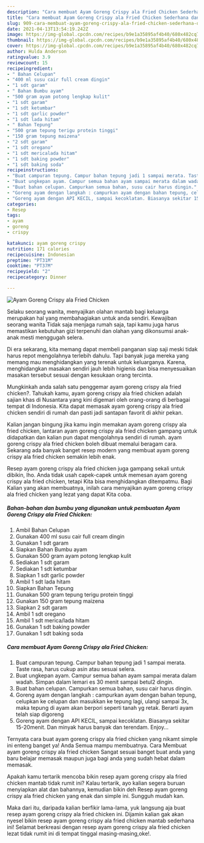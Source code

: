 ```yaml
---
description: "Cara membuat Ayam Goreng Crispy ala Fried Chicken Sederhana dan Mudah Dibuat"
title: "Cara membuat Ayam Goreng Crispy ala Fried Chicken Sederhana dan Mudah Dibuat"
slug: 909-cara-membuat-ayam-goreng-crispy-ala-fried-chicken-sederhana-dan-mudah-dibuat
date: 2021-04-13T13:54:19.242Z
image: https://img-global.cpcdn.com/recipes/b9e1a35895af4b40/680x482cq70/ayam-goreng-crispy-ala-fried-chicken-foto-resep-utama.jpg
thumbnail: https://img-global.cpcdn.com/recipes/b9e1a35895af4b40/680x482cq70/ayam-goreng-crispy-ala-fried-chicken-foto-resep-utama.jpg
cover: https://img-global.cpcdn.com/recipes/b9e1a35895af4b40/680x482cq70/ayam-goreng-crispy-ala-fried-chicken-foto-resep-utama.jpg
author: Hulda Anderson
ratingvalue: 3.9
reviewcount: 15
recipeingredient:
- " Bahan Celupan"
- "400 ml susu cair full cream dingin"
- "1 sdt garam"
- " Bahan Bumbu ayam"
- "500 gram ayam potong lengkap kulit"
- "1 sdt garam"
- "1 sdt ketumbar"
- "1 sdt garlic powder"
- "1 sdt lada hitam"
- " Bahan Tepung"
- "500 gram tepung terigu protein tinggi"
- "150 gram tepung maizena"
- "2 sdt garam"
- "1 sdt oregano"
- "1 sdt mericalada hitam"
- "1 sdt baking powder"
- "1 sdt baking soda"
recipeinstructions:
- "Buat campuran tepung. Campur bahan tepung jadi 1 sampai merata. Taste rasa, harus cukup asin atau sesuai selera."
- "Buat ungkepan ayam. Campur semua bahan ayam sampai merata dalam wadah. Simpan dalam lemari es 30 menit sampai betul2 dingin."
- "Buat bahan celupan. Campurkan semua bahan, susu cair harus dingin."
- "Goreng ayam dengan langkah : campurkan ayam dengan bahan tepung, celupkan ke celupan dan masukkan ke tepung lagi, ulangi sampai 3x, maka tepung di ayam akan berpori seperti tanah yg retak. Berarti ayam telah siap digoreng"
- "Goreng ayam dengan API KECIL, sampai kecoklatan. Biasanya sekitar 15-20menit. Dan minyak harus banyak dan terendam. Enjoy..."
categories:
- Resep
tags:
- ayam
- goreng
- crispy

katakunci: ayam goreng crispy 
nutrition: 171 calories
recipecuisine: Indonesian
preptime: "PT31M"
cooktime: "PT37M"
recipeyield: "2"
recipecategory: Dinner

---
```



![Ayam Goreng Crispy ala Fried Chicken](https://img-global.cpcdn.com/recipes/b9e1a35895af4b40/680x482cq70/ayam-goreng-crispy-ala-fried-chicken-foto-resep-utama.jpg)

Selaku seorang wanita, menyajikan olahan mantab bagi keluarga merupakan hal yang membahagiakan untuk anda sendiri. Kewajiban seorang  wanita Tidak saja menjaga rumah saja, tapi kamu juga harus memastikan kebutuhan gizi terpenuhi dan olahan yang dikonsumsi anak-anak mesti menggugah selera.

Di era  sekarang, kita memang dapat membeli panganan siap saji meski tidak harus repot mengolahnya terlebih dahulu. Tapi banyak juga mereka yang memang mau menghidangkan yang terenak untuk keluarganya. Karena, menghidangkan masakan sendiri jauh lebih higienis dan bisa menyesuaikan masakan tersebut sesuai dengan kesukaan orang tercinta. 



Mungkinkah anda salah satu penggemar ayam goreng crispy ala fried chicken?. Tahukah kamu, ayam goreng crispy ala fried chicken adalah sajian khas di Nusantara yang kini digemari oleh orang-orang di berbagai tempat di Indonesia. Kita dapat memasak ayam goreng crispy ala fried chicken sendiri di rumah dan pasti jadi santapan favorit di akhir pekan.

Kalian jangan bingung jika kamu ingin memakan ayam goreng crispy ala fried chicken, lantaran ayam goreng crispy ala fried chicken gampang untuk didapatkan dan kalian pun dapat mengolahnya sendiri di rumah. ayam goreng crispy ala fried chicken boleh dibuat memalui beragam cara. Sekarang ada banyak banget resep modern yang membuat ayam goreng crispy ala fried chicken semakin lebih enak.

Resep ayam goreng crispy ala fried chicken juga gampang sekali untuk dibikin, lho. Anda tidak usah capek-capek untuk memesan ayam goreng crispy ala fried chicken, tetapi Kita bisa menghidangkan ditempatmu. Bagi Kalian yang akan membuatnya, inilah cara menyajikan ayam goreng crispy ala fried chicken yang lezat yang dapat Kita coba.

<!--inarticleads1-->

##### Bahan-bahan dan bumbu yang digunakan untuk pembuatan Ayam Goreng Crispy ala Fried Chicken:

1. Ambil  Bahan Celupan
1. Gunakan 400 ml susu cair full cream dingin
1. Gunakan 1 sdt garam
1. Siapkan  Bahan Bumbu ayam
1. Gunakan 500 gram ayam potong lengkap kulit
1. Sediakan 1 sdt garam
1. Sediakan 1 sdt ketumbar
1. Siapkan 1 sdt garlic powder
1. Ambil 1 sdt lada hitam
1. Siapkan  Bahan Tepung
1. Gunakan 500 gram tepung terigu protein tinggi
1. Gunakan 150 gram tepung maizena
1. Siapkan 2 sdt garam
1. Ambil 1 sdt oregano
1. Ambil 1 sdt merica/lada hitam
1. Gunakan 1 sdt baking powder
1. Gunakan 1 sdt baking soda




<!--inarticleads2-->

##### Cara membuat Ayam Goreng Crispy ala Fried Chicken:

1. Buat campuran tepung. Campur bahan tepung jadi 1 sampai merata. Taste rasa, harus cukup asin atau sesuai selera.
1. Buat ungkepan ayam. Campur semua bahan ayam sampai merata dalam wadah. Simpan dalam lemari es 30 menit sampai betul2 dingin.
1. Buat bahan celupan. Campurkan semua bahan, susu cair harus dingin.
1. Goreng ayam dengan langkah : campurkan ayam dengan bahan tepung, celupkan ke celupan dan masukkan ke tepung lagi, ulangi sampai 3x, maka tepung di ayam akan berpori seperti tanah yg retak. Berarti ayam telah siap digoreng
1. Goreng ayam dengan API KECIL, sampai kecoklatan. Biasanya sekitar 15-20menit. Dan minyak harus banyak dan terendam. Enjoy...




Ternyata cara buat ayam goreng crispy ala fried chicken yang nikamt simple ini enteng banget ya! Anda Semua mampu membuatnya. Cara Membuat ayam goreng crispy ala fried chicken Sangat sesuai banget buat anda yang baru belajar memasak maupun juga bagi anda yang sudah hebat dalam memasak.

Apakah kamu tertarik mencoba bikin resep ayam goreng crispy ala fried chicken mantab tidak rumit ini? Kalau tertarik, ayo kalian segera buruan menyiapkan alat dan bahannya, kemudian bikin deh Resep ayam goreng crispy ala fried chicken yang enak dan simple ini. Sungguh mudah kan. 

Maka dari itu, daripada kalian berfikir lama-lama, yuk langsung aja buat resep ayam goreng crispy ala fried chicken ini. Dijamin kalian gak akan nyesel bikin resep ayam goreng crispy ala fried chicken mantab sederhana ini! Selamat berkreasi dengan resep ayam goreng crispy ala fried chicken lezat tidak rumit ini di tempat tinggal masing-masing,oke!.

